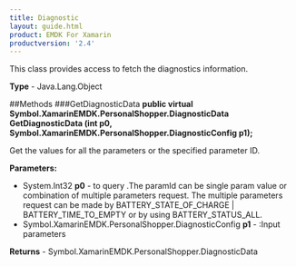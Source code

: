 ```yaml
---
title: Diagnostic
layout: guide.html
product: EMDK For Xamarin
productversion: '2.4'
---
```

This class provides access to fetch the diagnostics information.

**Type** - Java.Lang.Object

##Methods
###GetDiagnosticData
**public virtual Symbol.XamarinEMDK.PersonalShopper.DiagnosticData GetDiagnosticData (int p0, Symbol.XamarinEMDK.PersonalShopper.DiagnosticConfig p1);**

Get the values for all the parameters or the specified parameter ID.

**Parameters:** 

* System.Int32 **p0** - to query .The paramId can be single param value or combination of multiple parameters request. The multiple parameters request can be made by BATTERY_STATE_OF_CHARGE | BATTERY_TIME_TO_EMPTY or by using BATTERY_STATUS_ALL.
* Symbol.XamarinEMDK.PersonalShopper.DiagnosticConfig **p1** - :Input parameters

**Returns** - Symbol.XamarinEMDK.PersonalShopper.DiagnosticData







